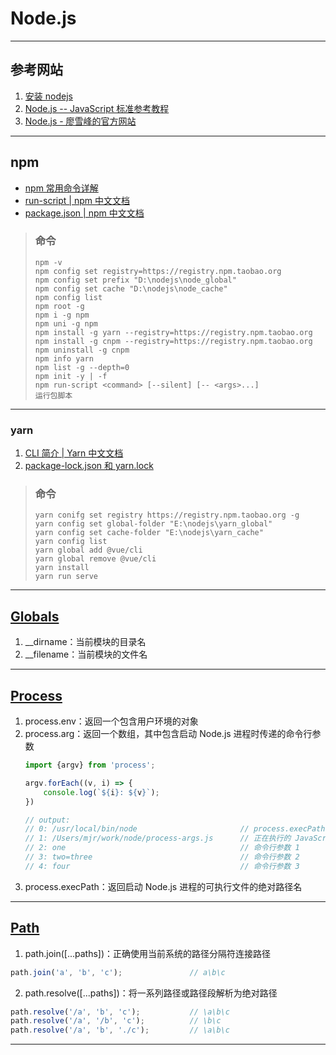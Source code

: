 # Node.js

---
## 参考网站
1. [安装 nodejs](https://www.cnblogs.com/jianguo221/p/11487532.html)
2. [Node.js -- JavaScript 标准参考教程](https://javascript.ruanyifeng.com/nodejs/basic.html)
3. [Node.js - 廖雪峰的官方网站](https://www.liaoxuefeng.com/wiki/1022910821149312/1023025235359040)
---
## npm
- [npm 常用命令详解](https://www.cnblogs.com/PeunZhang/p/5553574.html#npm-install)
- [run-script | npm 中文文档](https://www.npmjs.cn/cli/run-script/)
- [package.json | npm 中文文档](https://www.npmjs.cn/files/package.json/)
>### 命令
>```
>npm -v
>npm config set registry=https://registry.npm.taobao.org
>npm config set prefix "D:\nodejs\node_global"
>npm config set cache "D:\nodejs\node_cache"
>npm config list
>npm root -g
>npm i -g npm
>npm uni -g npm
>npm install -g yarn --registry=https://registry.npm.taobao.org
>npm install -g cnpm --registry=https://registry.npm.taobao.org
>npm uninstall -g cnpm
>npm info yarn
>npm list -g --depth=0
>npm init -y | -f
>npm run-script <command> [--silent] [-- <args>...]                  运行包脚本
>```
---
### yarn
1. [CLI 简介 | Yarn 中文文档](https://yarn.bootcss.com/docs/cli/)
2. [package-lock.json 和 yarn.lock](https://segmentfault.com/a/1190000017075256)
>### 命令
>```
>yarn conifg set registry https://registry.npm.taobao.org -g
>yarn config set global-folder "E:\nodejs\yarn_global"
>yarn config set cache-folder "E:\nodejs\yarn_cache"
>yarn config list
>yarn global add @vue/cli
>yarn global remove @vue/cli
>yarn install
>yarn run serve
>```
---
## [Globals](https://nodejs.org/dist/latest-v16.x/docs/api/globals.html)
1. __dirname：当前模块的目录名
2. __filename：当前模块的文件名
---
## [Process](https://nodejs.org/dist/latest-v16.x/docs/api/process.html)
1. process.env：返回一个包含用户环境的对象
2. process.arg：返回一个数组，其中包含启动 Node.js 进程时传递的命令行参数
    ```javascript
    import {argv} from 'process';
    
    argv.forEach((v, i) => {
        console.log(`${i}: ${v}`);
    })
    
    // output:
    // 0: /usr/local/bin/node                       // process.execPath
    // 1: /Users/mjr/work/node/process-args.js      // 正在执行的 JavaScript 文件的路径
    // 2: one                                       // 命令行参数 1
    // 3: two=three                                 // 命令行参数 2
    // 4: four                                      // 命令行参数 3
    ```
3. process.execPath：返回启动 Node.js 进程的可执行文件的绝对路径名
---
## [Path](https://nodejs.org/dist/latest-v16.x/docs/api/path.html)
1. path.join([...paths])：正确使用当前系统的路径分隔符连接路径
```javascript
path.join('a', 'b', 'c');               // a\b\c
```
2. path.resolve([...paths])：将一系列路径或路径段解析为绝对路径
```javascript
path.resolve('/a', 'b', 'c');           // \a\b\c
path.resolve('/a', '/b', 'c');          // \b\c
path.resolve('/a', 'b', './c');         // \a\b\c
```
---